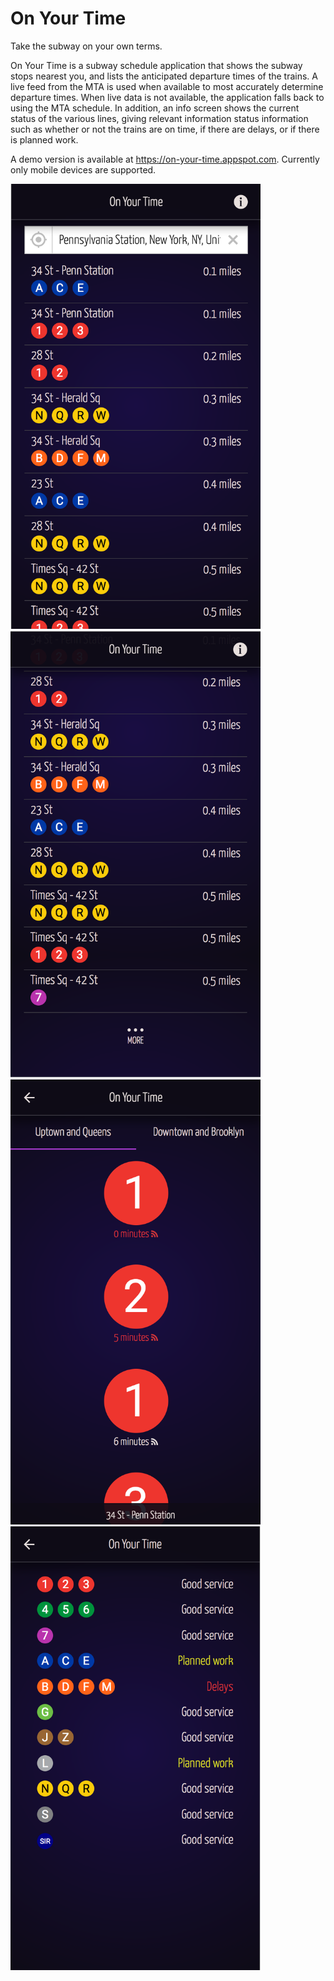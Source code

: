 # On Your Time
Take the subway on your own terms.

On Your Time is a subway schedule application that shows the subway stops nearest you, and lists the anticipated departure times of the trains. A live feed from the MTA is used when available to most accurately determine departure times. When live data is not available, the application falls back to using the MTA schedule. In addition, an info screen shows the current status of the various lines, giving relevant information status information such as whether or not the trains are on time, if there are delays, or if there is planned work.

A demo version is available at https://on-your-time.appspot.com. Currently only mobile devices are supported.

<img src="./img/stops.png" alt="Nearby Stops" width="400px"> <img src="./img/stops-more.png" alt="More Stops" width="400px">
<img src="./img/departures.png" alt="Departures" width="400px"> <img src="./img/status.png" alt="Statuses" width="400px">
